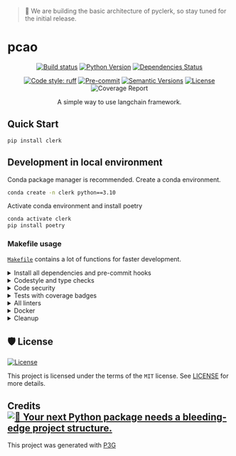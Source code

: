 > 🛑 We are building the basic architecture of pyclerk, so stay tuned for the initial release.

# pcao

<div align="center">

[![Build status](https://github.com/Undertone0809/aslf/workflows/build/badge.svg?branch=main&event=push)](https://github.com/Undertone0809/aslf/actions?query=workflow%3Abuild)
[![Python Version](https://img.shields.io/pypi/pyversions/aslf.svg)](https://pypi.org/project/aslf/)
[![Dependencies Status](https://img.shields.io/badge/dependencies-up%20to%20date-brightgreen.svg)](https://github.com/Undertone0809/aslf/pulls?utf8=%E2%9C%93&q=is%3Apr%20author%3Aapp%2Fdependabot)

[![Code style: ruff](https://img.shields.io/badge/code%20style-ruff-000000.svg)](https://github.com/astral-sh/ruff)
[![Pre-commit](https://img.shields.io/badge/pre--commit-enabled-brightgreen?logo=pre-commit&logoColor=white)](https://github.com/Undertone0809/aslf/blob/main/.pre-commit-config.yaml)
[![Semantic Versions](https://img.shields.io/badge/%20%20%F0%9F%93%A6%F0%9F%9A%80-semantic--versions-e10079.svg)](https://github.com/Undertone0809/aslf/releases)
[![License](https://img.shields.io/github/license/Undertone0809/aslf)](https://github.com/Undertone0809/aslf/blob/main/LICENSE)
![Coverage Report](assets/images/coverage.svg)

A simple way to use langchain framework.

</div>


## Quick Start

```shell
pip install clerk
```



## Development in local environment

Conda package manager is recommended. Create a conda environment.

```bash
conda create -n clerk python==3.10
```

Activate conda environment and install poetry

```bash
conda activate clerk
pip install poetry
```



### Makefile usage

[`Makefile`](https://github.com/Undertone0809/aslf/blob/main/Makefile) contains a lot of functions for faster development.


<details>
<summary>Install all dependencies and pre-commit hooks</summary>
<p>

Install requirements:

```bash
make install
```

Pre-commit hooks coulb be installed after `git init` via

```bash
make pre-commit-install
```

</p>
</details>

<details>
<summary>Codestyle and type checks</summary>
<p>

Automatic formatting uses `ruff`.

```bash
make polish-codestyle

# or use synonym
make formatting
```

Codestyle checks only, without rewriting files:

```bash
make check-codestyle
```

> Note: `check-codestyle` uses `ruff` and `darglint` library

</p>
</details>

<details>
<summary>Code security</summary>
<p>

> If this command is not selected during installation, it cannnot be used.

```bash
make check-safety
```

This command launches `Poetry` integrity checks as well as identifies security issues with `Safety` and `Bandit`.

```bash
make check-safety
```

</p>
</details>

<details>
<summary>Tests with coverage badges</summary>
<p>

Run `pytest`

```bash
make test
```

</p>
</details>

<details>
<summary>All linters</summary>
<p>

Of course there is a command to run all linters in one:

```bash
make lint
```

the same as:

```bash
make check-codestyle && make test && make check-safety
```

</p>
</details>

<details>
<summary>Docker</summary>
<p>

```bash
make docker-build
```

which is equivalent to:

```bash
make docker-build VERSION=latest
```

Remove docker image with

```bash
make docker-remove
```

More information [about docker](https://github.com/Undertone0809/python-package-template/tree/main/%7B%7B%20cookiecutter.project_name%20%7D%7D/docker).

</p>
</details>

<details>
<summary>Cleanup</summary>
<p>
Delete pycache files

```bash
make pycache-remove
```

Remove package build

```bash
make build-remove
```

Delete .DS_STORE files

```bash
make dsstore-remove
```

Remove .mypycache

```bash
make mypycache-remove
```

Or to remove all above run:

```bash
make cleanup
```

</p>
</details>

## 🛡 License

[![License](https://img.shields.io/github/license/Undertone0809/aslf)](https://github.com/Undertone0809/aslf/blob/main/LICENSE)

This project is licensed under the terms of the `MIT` license. See [LICENSE](https://github.com/Undertone0809/aslf/blob/main/LICENSE) for more details.

## Credits [![🚀 Your next Python package needs a bleeding-edge project structure.](https://img.shields.io/badge/P3G-%F0%9F%9A%80-brightgreen)](https://github.com/Undertone0809/python-package-template)

This project was generated with [P3G](https://github.com/Undertone0809/P3G)

